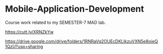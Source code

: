 # Mobile-Application-Development
Course work related to my SEMESTER-7 MAD lab.
<activity
    android:name=".<TO_ACTIVITY>"
    android:parentActivityName=".MainActivity">
    <!-- The meta-data tag is required if you support API level 15 and lower -->
    <meta-data
        android:name="android.support.PARENT_ACTIVITY"
        android:value=".MainActivity" />
</activity>

https://cutt.ly/XRNZkYw

https://drive.google.com/drive/folders/1RNRaVq2OUEcDKLlkzuVXN5e8oieQ1QzU?usp=sharing


